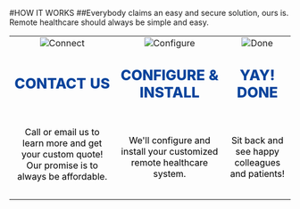 #HOW IT WORKS
##Everybody claims an easy and secure solution, ours is.<br/>Remote healthcare should always be simple and easy.
<br/>

||||
|:--:|:--:|:--:|
|![Connect](articles/products/telefamily.md/teledoctr.md/how.md/phone.png)|![Configure](articles/products/telefamily.md/teledoctr.md/how.md/configure.png)|![Done](articles/products/telefamily.md/teledoctr.md/how.md/done.png)|
|<p style="font-size: 1.6em; font-weight: 800; color: #07439c">CONTACT US</p><br/><p style="color: black; height: 6em;">Call or email us to learn more and get your custom quote!  Our promise is to always be affordable.</p>|<p style="font-size: 1.6em; font-weight: 800; color: #07439c">CONFIGURE & INSTALL</p><br/><p style="color: black; height: 6em;">We'll configure and install your customized remote healthcare system.</p>|<p style="font-size: 1.6em; font-weight: 800; color: #07439c">YAY! DONE</p><br/><p style="color: black; height: 6em;">Sit back and see happy colleagues and patients!</p>|
